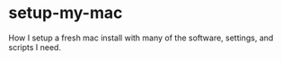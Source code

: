 # setup-my-mac
How I setup a fresh mac install with many of the software, settings, and scripts I need.
